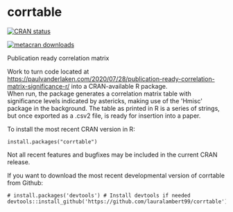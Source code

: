# corrtable

<!-- badges: start -->
[![CRAN status](https://www.r-pkg.org/badges/version/corrtable)](https://cran.r-project.org/package=corrtable)

[![metacran downloads](https://cranlogs.r-pkg.org/badges/grand-total/corrtable)](https://cran.r-project.org/package=corrtable)


 <!-- badges: end -->
 
Publication ready correlation matrix

Work to turn code located at <https://paulvanderlaken.com/2020/07/28/publication-ready-correlation-matrix-significance-r/> into a CRAN-available R package.  
When run, the package generates a correlation matrix table with significance levels indicated by astericks, making use of the 'Hmisc' package in the 
background.  The table as printed in R is a series of strings, but once exported as a .csv2 file, is ready for insertion into a paper.

To install the most recent CRAN version in R:
```
install.packages("corrtable")
```
Not all recent features and bugfixes may be included in the current CRAN release.

If you want to download the most recent developmental version of corrtable from Github:
```
# install.packages('devtools') # Install devtools if needed
devtools::install_github('https://github.com/lauralambert99/corrtable')
```
